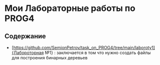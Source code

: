 # Мои Лабораторные работы по PROG4

## Содержание
- [https://github.com/SemionPetrov/task_on_PROG4/tree/main/laboroty1]{Лабороторная №1} : заключается в том что нужно создать файлы для построения бинарных деревьев
